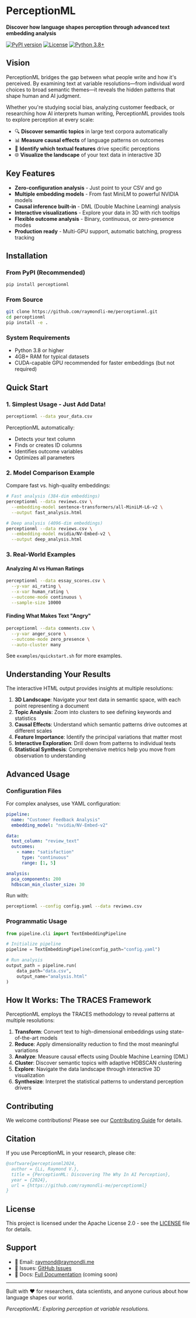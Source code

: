 # PerceptionML

**Discover how language shapes perception through advanced text embedding analysis**

[![PyPI version](https://badge.fury.io/py/perceptionml.svg)](https://badge.fury.io/py/perceptionml)
[![License](https://img.shields.io/badge/License-Apache_2.0-blue.svg)](https://opensource.org/licenses/Apache-2.0)
[![Python 3.8+](https://img.shields.io/badge/python-3.8+-blue.svg)](https://www.python.org/downloads/)

## Vision

PerceptionML bridges the gap between what people write and how it's perceived. By examining text at variable resolutions—from individual word choices to broad semantic themes—it reveals the hidden patterns that shape human and AI judgment.

Whether you're studying social bias, analyzing customer feedback, or researching how AI interprets human writing, PerceptionML provides tools to explore perception at every scale:

- 🔍 **Discover semantic topics** in large text corpora automatically
- 📊 **Measure causal effects** of language patterns on outcomes
- 🎯 **Identify which textual features** drive specific perceptions
- 🌐 **Visualize the landscape** of your text data in interactive 3D

## Key Features

- **Zero-configuration analysis** - Just point to your CSV and go
- **Multiple embedding models** - From fast MiniLM to powerful NVIDIA models
- **Causal inference built-in** - DML (Double Machine Learning) analysis
- **Interactive visualizations** - Explore your data in 3D with rich tooltips
- **Flexible outcome analysis** - Binary, continuous, or zero-presence modes
- **Production ready** - Multi-GPU support, automatic batching, progress tracking

## Installation

### From PyPI (Recommended)

```bash
pip install perceptionml
```

### From Source

```bash
git clone https://github.com/raymondli-me/perceptionml.git
cd perceptionml
pip install -e .
```

### System Requirements

- Python 3.8 or higher
- 4GB+ RAM for typical datasets
- CUDA-capable GPU recommended for faster embeddings (but not required)

## Quick Start

### 1. Simplest Usage - Just Add Data!

```bash
perceptionml --data your_data.csv
```

PerceptionML automatically:
- Detects your text column
- Finds or creates ID columns
- Identifies outcome variables
- Optimizes all parameters

### 2. Model Comparison Example

Compare fast vs. high-quality embeddings:

```bash
# Fast analysis (384-dim embeddings)
perceptionml --data reviews.csv \
  --embedding-model sentence-transformers/all-MiniLM-L6-v2 \
  --output fast_analysis.html

# Deep analysis (4096-dim embeddings)  
perceptionml --data reviews.csv \
  --embedding-model nvidia/NV-Embed-v2 \
  --output deep_analysis.html
```

### 3. Real-World Examples

#### Analyzing AI vs Human Ratings
```bash
perceptionml --data essay_scores.csv \
  --y-var ai_rating \
  --x-var human_rating \
  --outcome-mode continuous \
  --sample-size 10000
```

#### Finding What Makes Text "Angry"
```bash
perceptionml --data comments.csv \
  --y-var anger_score \
  --outcome-mode zero_presence \
  --auto-cluster many
```

See `examples/quickstart.sh` for more examples.

## Understanding Your Results

The interactive HTML output provides insights at multiple resolutions:

1. **3D Landscape**: Navigate your text data in semantic space, with each point representing a document
2. **Topic Analysis**: Zoom into clusters to see defining keywords and statistics
3. **Causal Effects**: Understand which semantic patterns drive outcomes at different scales
4. **Feature Importance**: Identify the principal variations that matter most
5. **Interactive Exploration**: Drill down from patterns to individual texts
6. **Statistical Synthesis**: Comprehensive metrics help you move from observation to understanding

## Advanced Usage

### Configuration Files

For complex analyses, use YAML configuration:

```yaml
pipeline:
  name: "Customer Feedback Analysis"
  embedding_model: "nvidia/NV-Embed-v2"

data:
  text_column: "review_text"
  outcomes:
    - name: "satisfaction"
      type: "continuous"
      range: [1, 5]

analysis:
  pca_components: 200
  hdbscan_min_cluster_size: 30
```

Run with:
```bash
perceptionml --config config.yaml --data reviews.csv
```

### Programmatic Usage

```python
from pipeline.cli import TextEmbeddingPipeline

# Initialize pipeline
pipeline = TextEmbeddingPipeline(config_path="config.yaml")

# Run analysis
output_path = pipeline.run(
    data_path="data.csv",
    output_name="analysis.html"
)
```

## How It Works: The TRACES Framework

PerceptionML employs the TRACES methodology to reveal patterns at multiple resolutions:

1. **Transform**: Convert text to high-dimensional embeddings using state-of-the-art models
2. **Reduce**: Apply dimensionality reduction to find the most meaningful variations
3. **Analyze**: Measure causal effects using Double Machine Learning (DML)
4. **Cluster**: Discover semantic topics with adaptive HDBSCAN clustering
5. **Explore**: Navigate the data landscape through interactive 3D visualization
6. **Synthesize**: Interpret the statistical patterns to understand perception drivers

## Contributing

We welcome contributions! Please see our [Contributing Guide](CONTRIBUTING.md) for details.

## Citation

If you use PerceptionML in your research, please cite:

```bibtex
@software{perceptionml2024,
  author = {Li, Raymond V.},
  title = {PerceptionML: Discovering The Why In AI Perception},
  year = {2024},
  url = {https://github.com/raymondli-me/perceptionml}
}
```

## License

This project is licensed under the Apache License 2.0 - see the [LICENSE](LICENSE) file for details.

## Support

- 📧 Email: raymond@raymondli.me
- 🐛 Issues: [GitHub Issues](https://github.com/raymondli-me/perceptionml/issues)
- 📖 Docs: [Full Documentation](https://perceptionml.readthedocs.io) (coming soon)

---

Built with ❤️ for researchers, data scientists, and anyone curious about how language shapes our world.

*PerceptionML: Exploring perception at variable resolutions.*

